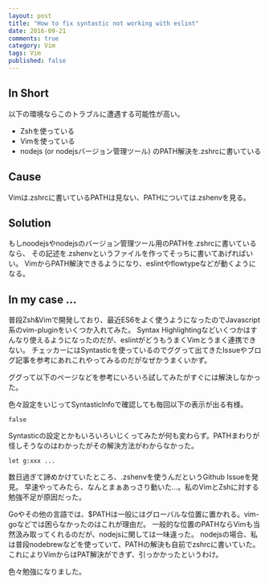 ```yaml
---
layout: post
title: "How to fix syntastic not working with eslint"
date: 2016-09-21
comments: true
category: Vim
tags: Vim
published: false
---
```


## In Short

以下の環境ならこのトラブルに遭遇する可能性が高い。

- Zshを使っている
- Vimを使っている
- nodejs (or nodejsバージョン管理ツール) のPATH解決を.zshrcに書いている

## Cause

Vimは.zshrcに書いているPATHは見ない、PATHについては.zshenvを見る。

## Solution

もしnoodejsやnodejsのバージョン管理ツール用のPATHを.zshrcに書いているなら、
その記述を.zshenvというファイルを作ってそっちに書いてあげればいい。
VimからPATH解決できるようになり、eslintやflowtypeなどが動くようになる。

## In my case ...

普段Zsh&Vimで開発しており、最近ES6をよく使うようになったのでJavascript系のvim-pluginをいくつか入れてみた。
Syntax Highlightingなどいくつかはすんなり使えるようになったのだが、eslintがどうもうまくVimとうまく連携できない。
チェッカーにはSyntasticを使っているのでググって出てきたIssueやブログ記事を参考にあれこれやってみるのだがなぜかうまくいかず。

ググって以下のページなどを参考にいろいろ試してみたがすぐには解決しなかった。

色々設定をいじってSyntasticInfoで確認しても毎回以下の表示が出る有様。

```
false
```

Syntasticの設定とかもいろいろいじくってみたが何も変わらず。PATHまわりが怪しそうなのはわかったがその解決方法がわからなかった。

```
let g:xxx ...
```

数日過ぎて諦めかけていたところ、.zshenvを使うんだというGithub Issueを発見。
早速やってみたら、なんとまぁあっさり動いた…。私のVimとZshに対する勉強不足が原因だった。

Goやその他の言語では、$PATHは一般にはグローバルな位置に置かれる。vim-goなどでは困らなかったのはこれが理由だ。
一般的な位置のPATHならVimも当然汲み取ってくれるのだが、nodejsに関しては一味違った。
nodejsの場合、私は普段nodebrewなどを使っていて、PATHの解決も自前でzshrcに書いていた。これによりVimからはPAT解決ができず、引っかかったというわけ。

色々勉強になりました。
